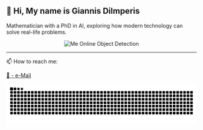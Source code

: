 ## 👋 Hi, My name is Giannis Dilmperis    
Mathematician with a PhD in AI, exploring how modern technology can solve real-life problems.

<p align="center">
  <img src="https://github.com/user-attachments/assets/cdef8a0d-097c-4ac9-8abd-e47206bdb1bd" alt="Me Online Object Detection" />
</p>


---
📫 How to reach me: 

[📧 - e-Mail](mailto:dilmperis@hotmail.com)


![snake gif](https://github.com/Dilmperis/Dilmperis/blob/output/github-snake-dark.svg)


<!--
**Dilmperis/Dilmperis** is a ✨ _special_ ✨ repository because its `README.md` (this file) appears on your GitHub profile.

Here are some ideas to get you started:

- 🔭 I’m currently working on ...
- 🌱 I’m currently learning ...
- 👯 I’m looking to collaborate on ...
- 🤔 I’m looking for help with ...
- 💬 Ask me about ...
- ⚡ Fun fact: ...
-->
